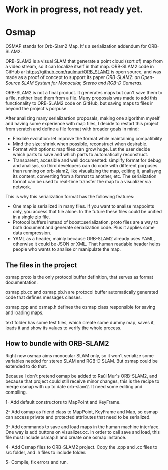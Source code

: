 # Work in progress, not ready yet.

# Osmap

OSMAP stands for Orb-Slam2 Map.  It's a serialization addendum for ORB-SLAM2.

ORB-SLAM2 is a visual SLAM that generate a point cloud (sort of) map from a video stream, so it can localize itself in that map.  ORB-SLAM2 code in GitHub ar https://github.com/raulmur/ORB_SLAM2 is open source, and was made as a proof of concept to support its paper *ORB-SLAM2: an Open-Source SLAM System for Monocular, Stereo and RGB-D Cameras.*

ORB-SLAM2 is not a final product.  It generates maps but can't save them to a file, neither load them from a file.  Many proposals was made to add this functionality to ORB-SLAM2 code on GitHub, but saving maps to files ir beyond the project's porpuse.

After analizing many serializartion proposals, making one algorithm myself and having some experience with map files, I decide to restart this project from scratch and define a file format with broader goals in mind:

- Flexible evolution: let improve the format while maintaining compatibility
- Mind the size: shrink when possible, reconstruct when desirable.
- Format with options: map files can grow huge.  Let the user decide which parts to save and which parts to automatically reconstruct.
- Transparent, accesible and well documented: simplify format for debug and analisys, so third developers can do code with different porpuses than running on orb-slam2, like visualizing the map, editing it, analisyng its content, converting from a format to another, etc.  The serialization format can be used to real-time transfer the map to a visualizer via network.

This is why this serialization format has the following features:

- One map is serialized in many files.  If you want to analise mappoints only, you access that file alone.  In the future these files could be unified in a single zip file.
- Protocol buffers instead of boost::serialization.  proto files are a way to both document and generate serialization code.  Plus it applies some data compression.
- YAML as a header, mainly because ORB-SLAM2 already uses YAML, otherwise it could be JSON or XML.  That human readable header helps people who wants to analise or manipulate the map.


## The files in the project
osmap.proto is the only protocol buffer definition, that serves as format documentation.

osmap.pb.cc and osmap.pb.h are protocol buffer automatically generated code that defines messages classes.

osmap.cpp and osmap.h defines the osmap class responsible for saving and loading maps.

text folder has some test files, which create some dummy map, saves it, loads it and show its values to verify the whole process.


## How to bundle with ORB-SLAM2
Right now osmap aims monocular SLAM only, so it won't serialize some variables needed for stereo SLAM and RGB-D SLAM.  But osmap could be extended to do that.

Because I don't pretend osmap be added to Raúl Mur's ORB-SLAM2, and because that project could still receive minor changes, this is the recipe to merge osmap with up to date orb-slam2.  It need some editing and compiling.

1- Add default constructors to MapPoint and KeyFrame.

2- Add osmap as friend class to MapPoint, KeyFrame and Map, so osmap can access private and protected attributes that need to be serialized.

3- Add commands to save and load maps in the human machine interface.  One way is add buttons on visualizer.cc.  In order to call save and load, this file must include osmap.h and create one osmap instance.

4- Add Osmap files to ORB-SLAM2 project.  Copy the .cpp and .cc files to src folder, and .h files to include folder.

5- Compile, fix errors and run.
